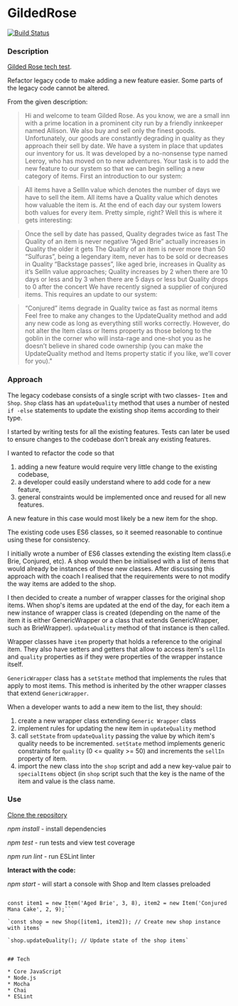GildedRose
====

[![Build Status](https://travis-ci.org/irbekrm/GildedRose.svg?branch=master)](https://travis-ci.org/irbekrm/GildedRose)

### Description

[Gilded Rose tech test](https://github.com/emilybache/GildedRose-Refactoring-Kata).

Refactor legacy code to make adding a new feature easier. Some parts of the legacy code cannot be altered.

From the given description:

>Hi and welcome to team Gilded Rose. As you know, we are a small inn with a prime location in a prominent city run by a friendly innkeeper named Allison. We also buy and sell only the finest goods. Unfortunately, our goods are constantly degrading in quality as they approach their sell by date. We have a system in place that updates our inventory for us. It was developed by a no-nonsense type named Leeroy, who has moved on to new adventures. Your task is to add the new feature to our system so that we can begin selling a new category of items. First an introduction to our system:

>All items have a SellIn value which denotes the number of days we have to sell the item. All items have a Quality value which denotes how valuable the item is. At the end of each day our system lowers both values for every item. Pretty simple, right? Well this is where it gets interesting:

>Once the sell by date has passed, Quality degrades twice as fast
>The Quality of an item is never negative
>“Aged Brie” actually increases in Quality the older it gets
>The Quality of an item is never more than 50
>“Sulfuras”, being a legendary item, never has to be sold or decreases in Quality
>“Backstage passes”, like aged brie, increases in Quality as it’s SellIn value approaches; Quality increases by 2 when there are 10 days or less and by 3 when there are 5 days or less but Quality drops to 0 after the concert
>We have recently signed a supplier of conjured items. This requires an update to our system:

>“Conjured” items degrade in Quality twice as fast as normal items
>Feel free to make any changes to the UpdateQuality method and add any new code as long as everything still works correctly. However, do not alter the Item class or Items property as those belong to the goblin in the corner who will insta-rage and one-shot you as he doesn’t believe in shared code ownership (you can make the UpdateQuality method and Items property static if you like, we’ll cover for you)."

### Approach

The legacy codebase consists of a single script with two classes- `Item` and `Shop`.
`Shop` class has an `updateQuality` method that uses a number of nested `if -else` statements to 
update the existing shop items according to their type.

I started by writing tests for all the existing features. Tests can later be used to ensure changes to the codebase don't break any existing features.

I wanted to refactor the code so that 

1) adding a new feature would require very little change to the existing codebase,
2) a developer could easily understand where to add code for a new feature,
3) general constraints would be implemented once and reused for all new features. 

A new feature in this case would most likely be a new item for the shop. 

The existing code uses ES6 classes, so it seemed reasonable to continue using these for consistency.

I initially wrote a number of ES6 classes extending the existing Item class(i.e Brie, Conjured, etc).
A shop would then be initialised with a list of items that would already be instances of these new classes. After discussing this approach with the coach I realised that the requirements were to not modify the way items are added to the shop.

I then decided to create a number of wrapper classes for the original shop items.
When shop's items are updated at the end of the day, for each item a new instance of wrapper class is created (depending on the name of the item it is either GenericWrapper or a class that extends GenericWrapper, such as BrieWrapper).
`updateQuality` method of that instance is then called. 

Wrapper classes have `item` property that holds a reference to the original item. They also have setters and getters that allow
to access item's `sellIn` and `quality` properties as if they were properties of the wrapper instance itself.

`GenericWrapper` class has a `setState` method that implements the rules that apply to most items. This method is inherited by the other wrapper classes that extend `GenericWrapper`. 

When a developer wants to add a new item to the list, they should:

1) create a new wrapper class extending `Generic Wrapper` class
2) implement rules for updating the new item in `updateQuality` method
3) call `setState` from `updateQuality` passing the value by which item's quality needs to be incremented. `setState` method implements generic constraints for `quality` (0 <= quality >= 50) and increments the `sellIn` property of item.
4) import the new class into the `shop` script and add a new key-value pair to `specialItems` object (in `shop` script such that the key
is the name of the item and value is the class name.

### Use 

[Clone the repository](https://github.com/irbekrm/GildedRose.git)

*npm install* - install dependencies

*npm test* - run tests and view test coverage

*npm run lint* - run ESLint linter

**Interact with the code:**

*npm start* - will start a console with Shop and Item classes preloaded

```Create some new items

const item1 = new Item('Aged Brie', 3, 8), item2 = new Item('Conjured Mana Cake', 2, 9);```

`const shop = new Shop([item1, item2]); // Create new shop instance with items`

`shop.updateQuality(); // Update state of the shop items`


## Tech

* Core JavaScript
* Node.js
* Mocha
* Chai
* ESLint
